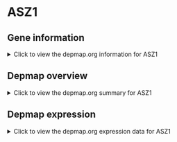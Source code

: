 <h1>ASZ1</h1>

<h2>Gene information</h2>
<details>
  <summary>Click to view the depmap.org information for ASZ1</summary>
  <iframe src="https://depmap.org/portal/gene/ASZ1?tab=about" style="border:none;width:100%;height:800px"></iframe>
</details>

<h2>Depmap overview</h2>
<details>
  <summary>Click to view the depmap.org summary for ASZ1</summary>
  <iframe src="https://depmap.org/portal/gene/ASZ1?tab=overview" style="border:none;width:100%;height:800px"></iframe>
</details>

<h2>Depmap expression</h2>
<details>
  <summary>Click to view the depmap.org expression data for ASZ1</summary>
  <iframe src="https://depmap.org/portal/gene/ASZ1?tab=characterization" style="border:none;width:100%;height:800px"></iframe>
</details>


<!--
<h2>Reactome Pathway diagram</h2>
PNAME
-->


